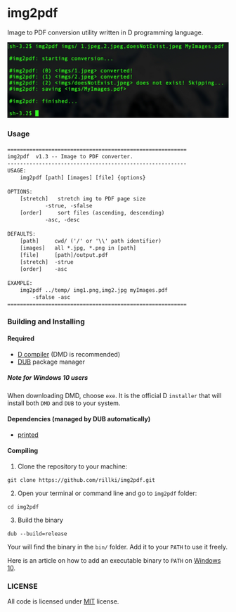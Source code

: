 # img2pdf
Image to PDF conversion utility written in D programming language.

<img src="assets/screenshot.jpeg">

### Usage
```
=========================================================
img2pdf  v1.3 -- Image to PDF converter.
---------------------------------------------------------
USAGE:
	img2pdf [path] [images] [file] {options}

OPTIONS:
	[stretch]   stretch img to PDF page size
		    -strue, -sfalse
	[order]     sort files (ascending, descending)
		    -asc, -desc

DEFAULTS:
	[path]     cwd/ ('/' or '\\' path identifier)
	[images]   all *.jpg, *.png in [path]
	[file]     [path]/output.pdf
	[stretch]  -strue
	[order]    -asc

EXAMPLE:
	img2pdf ../temp/ img1.png,img2.jpg myImages.pdf
		-sfalse -asc
=========================================================
```

### Building and Installing
#### Required
* [D compiler](https://dlang.org/download) (DMD is recommended)
* [DUB](https://dub.pm) package manager

##### Note for Windows 10 users
When downloading DMD, choose `exe`. It is the official D `installer` that will install both `DMD` and `DUB` to your system. 

#### Dependencies (managed by DUB automatically)
* [printed](https://github.com/AuburnSounds/printed)

#### Compiling
1. Clone the repository to your machine:
```
git clone https://github.com/rillki/img2pdf.git
```
2. Open your terminal or command line and go to `img2pdf` folder:
```
cd img2pdf
```
3. Build the binary
```
dub --build=release
```

Your will find the binary in the `bin/` folder. Add it to your `PATH` to use it freely. 

Here is an article on how to add an executable binary to `PATH` on [Windows 10](https://medium.com/@kevinmarkvi/how-to-add-executables-to-your-path-in-windows-5ffa4ce61a53).

### LICENSE
All code is licensed under [MIT](https://github.com/rillki/img2pdf/blob/main/LICENSE) license.












